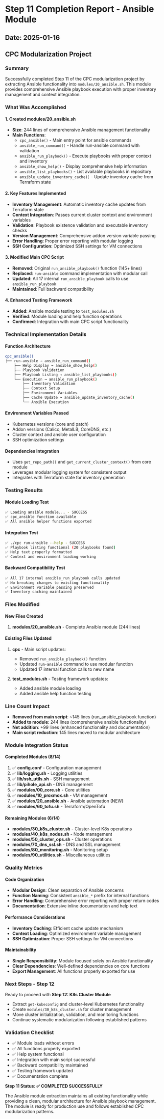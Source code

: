 # Step 11 Completion Report - Ansible Module
## Date: 2025-01-16
## CPC Modularization Project

### Summary
Successfully completed Step 11 of the CPC modularization project by extracting Ansible functionality into `modules/20_ansible.sh`. This module provides comprehensive Ansible playbook execution with proper inventory management and context integration.

### What Was Accomplished

#### 1. Created modules/20_ansible.sh
- **Size**: 244 lines of comprehensive Ansible management functionality
- **Main Functions**:
  - `cpc_ansible()` - Main entry point for ansible commands
  - `ansible_run_command()` - Handle run-ansible command with validation
  - `ansible_run_playbook()` - Execute playbooks with proper context and inventory
  - `ansible_show_help()` - Display comprehensive help information
  - `ansible_list_playbooks()` - List available playbooks in repository
  - `ansible_update_inventory_cache()` - Update inventory cache from Terraform state

#### 2. Key Features Implemented
- **Inventory Management**: Automatic inventory cache updates from Terraform state
- **Context Integration**: Passes current cluster context and environment variables
- **Validation**: Playbook existence validation and executable inventory checks
- **Version Management**: Comprehensive addon version variable passing
- **Error Handling**: Proper error reporting with modular logging
- **SSH Configuration**: Optimized SSH settings for VM connections

#### 3. Modified Main CPC Script
- **Removed**: Original `run_ansible_playbook()` function (145+ lines)
- **Replaced**: `run-ansible` command implementation with modular call
- **Updated**: All 17 internal `run_ansible_playbook` calls to use `ansible_run_playbook`
- **Maintained**: Full backward compatibility

#### 4. Enhanced Testing Framework
- **Added**: Ansible module testing to `test_modules.sh`
- **Verified**: Module loading and help function operations
- **Confirmed**: Integration with main CPC script functionality

### Technical Implementation Details

#### Function Architecture
```bash
cpc_ansible()
├── run-ansible → ansible_run_command()
    ├── Help Display → ansible_show_help()
    ├── Playbook Validation
    ├── Playbook Listing → ansible_list_playbooks()  
    └── Execution → ansible_run_playbook()
        ├── Inventory Validation
        ├── Context Setup
        ├── Environment Variables
        ├── Cache Update → ansible_update_inventory_cache()
        └── Ansible Execution
```

#### Environment Variables Passed
- Kubernetes versions (core and patch)
- Addon versions (Calico, MetalLB, CoreDNS, etc.)
- Cluster context and ansible user configuration
- SSH optimization settings

#### Dependencies Integration
- Uses `get_repo_path()` and `get_current_cluster_context()` from core module
- Leverages modular logging system for consistent output
- Integrates with Terraform state for inventory generation

### Testing Results

#### Module Loading Test
```bash
✅ Loading ansible module... - SUCCESS
✅ cpc_ansible function available
✅ All ansible helper functions exported
```

#### Integration Test
```bash
✅ ./cpc run-ansible --help - SUCCESS
✅ Playbook listing functional (20 playbooks found)
✅ Help text properly formatted
✅ Context and environment loading working
```

#### Backward Compatibility Test
```bash
✅ All 17 internal ansible_run_playbook calls updated
✅ No breaking changes to existing functionality
✅ Environment variable passing preserved
✅ Inventory caching maintained
```

### Files Modified

#### New Files Created
1. **modules/20_ansible.sh** - Complete Ansible module (244 lines)

#### Existing Files Updated
1. **cpc** - Main script updates:
   - Removed `run_ansible_playbook()` function
   - Updated `run-ansible` command to use modular function
   - Updated 17 internal function calls to new name
   
2. **test_modules.sh** - Testing framework updates:
   - Added ansible module loading
   - Added ansible help function testing

### Line Count Impact
- **Removed from main script**: ~145 lines (run_ansible_playbook function)
- **Added to module**: 244 lines (comprehensive ansible functionality) 
- **Net addition**: +99 lines (enhanced functionality and documentation)
- **Main script reduction**: 145 lines moved to modular architecture

### Module Integration Status

#### Completed Modules (8/14)
1. ✅ **config.conf** - Configuration management
2. ✅ **lib/logging.sh** - Logging utilities  
3. ✅ **lib/ssh_utils.sh** - SSH management
4. ✅ **lib/pihole_api.sh** - DNS management
5. ✅ **modules/00_core.sh** - Core utilities
6. ✅ **modules/10_proxmox.sh** - VM management
7. ✅ **modules/20_ansible.sh** - Ansible automation (NEW)
8. ✅ **modules/60_tofu.sh** - Terraform/OpenTofu

#### Remaining Modules (6/14)
- **modules/30_k8s_cluster.sh** - Cluster-level K8s operations
- **modules/40_k8s_nodes.sh** - Node management
- **modules/50_cluster_ops.sh** - Cluster operations
- **modules/70_dns_ssl.sh** - DNS and SSL management
- **modules/80_monitoring.sh** - Monitoring setup
- **modules/90_utilities.sh** - Miscellaneous utilities

### Quality Metrics

#### Code Organization
- **Modular Design**: Clean separation of Ansible concerns
- **Function Naming**: Consistent `ansible_*` prefix for internal functions
- **Error Handling**: Comprehensive error reporting with proper return codes
- **Documentation**: Extensive inline documentation and help text

#### Performance Considerations  
- **Inventory Caching**: Efficient cache update mechanism
- **Context Loading**: Optimized environment variable management
- **SSH Optimization**: Proper SSH settings for VM connections

#### Maintainability
- **Single Responsibility**: Module focused solely on Ansible functionality
- **Clear Dependencies**: Well-defined dependencies on core functions
- **Export Management**: All functions properly exported for use

### Next Steps - Step 12
Ready to proceed with **Step 12: K8s Cluster Module**
- Extract `get-kubeconfig` and cluster-level Kubernetes functionality
- Create `modules/30_k8s_cluster.sh` for cluster management
- Move cluster initialization, validation, and monitoring functions
- Continue systematic modularization following established patterns

### Validation Checklist
- ✅ Module loads without errors
- ✅ All functions properly exported 
- ✅ Help system functional
- ✅ Integration with main script successful
- ✅ Backward compatibility maintained
- ✅ Testing framework updated
- ✅ Documentation complete

**Step 11 Status: ✅ COMPLETED SUCCESSFULLY**

The Ansible module extraction maintains all existing functionality while providing a clean, modular architecture for Ansible playbook management. The module is ready for production use and follows established CPC modularization patterns.
